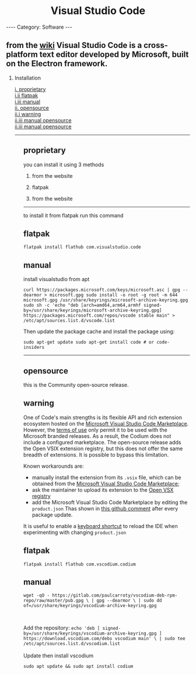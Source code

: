 
<h1 align="center"> Visual Studio Code </h1>
----
Category: Software
---


from the [wiki](https://code.visualstudio.com) Visual Studio Code is a cross-platform text editor developed by Microsoft, built on the Electron framework.
---
<ol>
<li>  Installation

<a href="#section-1"> i. [proprietary](#proprietary) </a><br />
<a href="#section-1"> i.ii [flatpak](#flatpak) </a><br />
<a href="#section-1"> i.iii [manual](#manual) </a> <br />
<a href="#section-1"> ii. [opensource](#opensource) </a><br />
<a href="#section-1"> ii.i [warning](#warning) </a><br />
<a href="#section-1"> ii.iii [manual opensource](#manual_opensource) </a> <br />
<a href="#section-1"> ii.iii [manual opensource](#manual_opensource) </a> <br />
</li>



---

<ol>

##  proprietary
you can install it using 3 methods

1. from the website

2. flatpak

3. from the website
 

---
 to install it from flatpak 
run this command
## flatpak
```flatpak install flathub com.visualstudio.code```

## manual
install visualstudio from apt

`curl https://packages.microsoft.com/keys/microsoft.asc | gpg --dearmor > microsoft.gpg
sudo install -o root -g root -m 644 microsoft.gpg /usr/share/keyrings/microsoft-archive-keyring.gpg
sudo sh -c 'echo "deb [arch=amd64,arm64,armhf signed-by=/usr/share/keyrings/microsoft-archive-keyring.gpg] https://packages.microsoft.com/repos/vscode stable main" > /etc/apt/sources.list.d/vscode.list`

Then update the package cache and install the package using:

`sudo apt-get update
sudo apt-get install code # or code-insiders`


---
## opensource
this is the Community open-source release.

## warning

One of Code's main strengths is its flexible API and rich extension ecosystem hosted on the [Microsoft Visual Studio Code Marketplace](https://marketplace.visualstudio.com/vscode). However, the [terms of use](https://aka.ms/vsmarketplace-ToU) only permit it to be used with the Microsoft branded releases. As a result, the Codium does not include a configured marketplace. The open-source release adds the Open VSIX extension registry, but this does not offer the same breadth of extensions. It is possible to bypass this limitation.


Known workarounds are:
* manually install the extension from its `.vsix` file, which can be obtained from the [Microsoft Visual Studio Code Marketplace](https://marketplace.visualstudio.com/);
* ask the maintainer to upload its extension to the [Open VSX registry](https://open-vsx.org/)
* add the Microsoft Visual Studio Code Marketplace by editing the `product.json`  Thas shown in [this github comment](https://github.com/VSCodium/vscodium/issues/418#issuecomment-643664182) after every package update.

It is useful to enable a [keyboard shortcut](https://stackoverflow.com/a/69985500) to reload the IDE when experimenting with changing `product.json`

flatpak
---
`flatpak install flathub com.vscodium.codium`

manual
---
`wget -qO - https://gitlab.com/paulcarroty/vscodium-deb-rpm-repo/raw/master/pub.gpg \
    | gpg --dearmor \
    | sudo dd of=/usr/share/keyrings/vscodium-archive-keyring.gpg`

</br>

Add the repository:
`echo 'deb [ signed-by=/usr/share/keyrings/vscodium-archive-keyring.gpg ] https://download.vscodium.com/debs vscodium main' \
    | sudo tee /etc/apt/sources.list.d/vscodium.list`
</br>
</br>
Update then install vscodium

`sudo apt update && sudo apt install codium`

